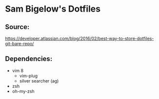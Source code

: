 # Sam Bigelow's Dotfiles

## Source:

https://developer.atlassian.com/blog/2016/02/best-way-to-store-dotfiles-git-bare-repo/

## Dependencies:

+ vim 8
  - vim-plug
  - silver searcher (ag)
+ zsh
+ oh-my-zsh

